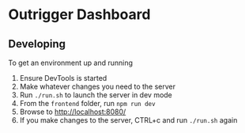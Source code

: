 # Outrigger Dashboard

## Developing

To get an environment up and running 

1. Ensure DevTools is started
1. Make whatever changes you need to the server
1. Run `./run.sh` to launch the server in dev mode
1. From the `frontend` folder, run `npm run dev`
1. Browse to [http://localhost:8080/](http://localhost:8080/)
1. If you make changes to the server, CTRL+c and run `./run.sh` again